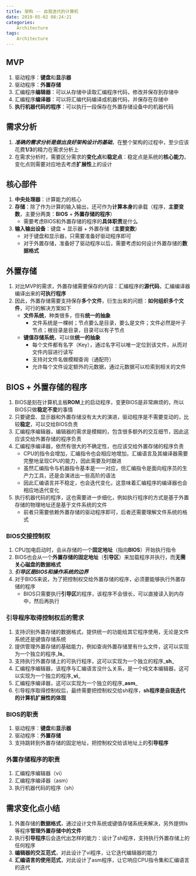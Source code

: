 ```yaml
---
title: 架构 -- 自我迭代的计算机
date: 2019-05-02 08:24:21
categories:
    Architecture
tags:
    Architecture
---
```


## MVP
1. 驱动程序：**键盘**和**显示器**
2. 驱动程序：**外置存储**
3. 汇编程序**编辑器**：可以从存储中读取汇编程序代码，修改并保存到存储中
4. 汇编程序**编译器**：可以将汇编代码编译成机器代码，并保存在存储中
5. **执行机器代码的程序**：可以执行一段保存在外置存储设备中的机器代码

<!-- more -->

## 需求分析
1. _**准确的需求分析是做出良好架构设计的基础**_，在整个架构的过程中，至少应该花费**1/3**的精力在需求分析上
2. 在需求分析时，需要区分需求的**变化点**和**稳定点**：稳定点是系统的**核心能力**，变化点则需要对应地去考虑**扩展性**上的设计

## 核心部件
1. **中央处理器**：计算能力的核心
2. **存储**：除了作为计算的输入输出，还可作为**计算本身**的承载（程序，**主要变数**，主要分两类：**BIOS** + **外置存储的程序**）
    - 需要考虑BIOS和外置存储的程序的**具体职责**是什么
3. **输入输出设备**：键盘 + 显示器 + 外置存储（**主要变数**）
    - 对于键盘和显示器，只需要准备好驱动程序即可
    - 对于外置存储，准备好了驱动程序以后，需要考虑如何设计外置存储的**数据格式**

## 外置存储
1. 对比MVP的需求，外置存储需要保存的内容：汇编程序的**源代码**，汇编编译器编译出来的**可执行程序**
2. 因此，外置存储需要支持保存**多个文件**，衍生出来的问题：**如何组织多个文件**，可行的解决方案如下
    - **文件系统**，种类很多，但有**统一的抽象**
        - 文件系统是一棵树；节点要么是目录，要么是文件；文件必然是叶子节点；根目录是目录，目录可以有子节点
    - **键值存储系统**，可以做**统一的抽象**
        - 每个文件都有名字（Key），通过名字可以唯一定位到该文件，从而对文件内容进行读写
        - 支持对文件名做模糊查询（通配符）
        - 允许每个文件设定额外的元数据，通过元数据可以检索到相关的文件

## BIOS + 外置存储的程序
1. BIOS是刻在计算机主板**ROM**上的启动程序，变更BIOS是非常麻烦的，所以BIOS只做**稳定不变**的事情
2. 只要键盘、显示器和外置存储没有太大的演进，驱动程序是不需要变动的，比较**稳定**，可以交给BIOS负责
3. 汇编程序编辑器，编辑器的需求是模糊的，包含很多额外的交互细节，因此这应该交给外置存储的程序负责
4. 汇编程序编译器，依然有很大的不确定性，也应该交给外置存储的程序负责
    - CPU的指令会增加，汇编指令也会相应地增加，汇编语言及其编译器需要完整地呈现CPU的能力，因此需要及时跟进
    - 虽然汇编指令与机器指令基本是一一对应，但汇编指令是面向程序员的生产力工具，还是会演进出一些高阶的语法
    - 因此汇编语言并不稳定，也会迭代变化，这意味着汇编程序的编译器也会相应地迭代变化
5. 执行机器代码的程序，这也需要进一步细化，例如执行程序的方式是基于外置存储的物理地址还是基于文件系统的文件
    - 前者只需要依赖外置存储的驱动程序即可，后者还需要理解文件系统的格式

### BIOS交接控制权
1. CPU加电启动时，会从存储的一个**固定地址**（指向**BIOS**）开始执行指令
2. BIOS也会从一个**外置存储的固定地址**（**引导区**）来加载程序并执行，而**无需关心磁盘的数据格式**
3. _**引导区是BIOS和操作系统的边界**_
4. 对于BIOS来说，为了把控制权交给外置存储的程序，必须要能够执行外置存储的程序
    - BIOS只需要执行**引导区**的程序，该程序不会很长，可以直接读入到内存中，然后再执行

### 引导程序取得控制权后的需求
1. 支持识别外置存储的数据格式，提供统一的功能给其它程序使用，无论是文件系统还是键值存储系统
2. 提供管理外置存储的基础能力，例如查询外置存储里有什么文件，这可以实现为一个独立的程序_**ls**_
3. 支持执行外置存储上的可执行程序，这可以实现为一个独立的程序_**sh**_
4. 汇编程序编辑器，该程序与汇编语言没什么关系，是一个纯文本编辑器，这可以实现为一个独立的程序_**vi**_
5. 汇编程序编译器，这可以实现为一个独立的程序_**asm**_
6. 引导程序取得控制权后，最终需要把控制权交给sh程序，**sh程序是自我迭代的计算机扩展性的体现**

### BIOS的职责
1. 驱动程序：**键盘**和**显示器**
2. 驱动程序：**外置存储**
3. 支持跳转到外置存储的固定地址，把控制权交给该地址上的**引导程序**

### 外置存储程序的职责
1. 汇编程序编辑器（vi）
2. 汇编程序编译器（asm）
3. 执行机器代码的程序（sh）

## 需求变化点小结
1. 外置存储的**数据格式**，通过设计文件系统或键值存储系统来解决，另外提供ls等程序**管理外置存储中的文件**
2. 执行**引导程序**后会迭代出怎样的能力：设计了sh程序，支持执行外置存储上的任何程序
3. **编辑器的交互范式**，对此设计了vi程序，让它迭代编辑器的能力
4. **汇编语言的使用范式**，对此设计了asm程序，让它响应CPU指令集和汇编语言的迭代

<!-- indicate-the-source -->

